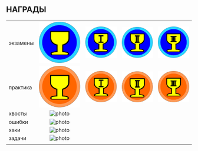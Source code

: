 ﻿## НАГРАДЫ



|        |           |         |           |          |
|:-------|:---------:|:-------:|:---------:|:-------:|
| экзамены | ![photo](../img/bages/exams.svg) |![photo](../img/bages/first.svg) | ![photo](../img/bages/second.svg) | ![photo](../img/bages/third.svg)|
| практика | ![photo](../img/bages/praktika.svg) | ![photo](../img/bages/first2.svg) | ![photo](../img/bages/second2.svg)| ![photo](../img/bages/third2.svg)|
| хвосты   | ![photo](../img/bages/---.svg) |
| ошибки   | ![photo](../img/bages/---.svg) |
| хаки   | ![photo](../img/bages/---.svg) |
| задачи   | ![photo](../img/bages/---.svg) |
| | |
